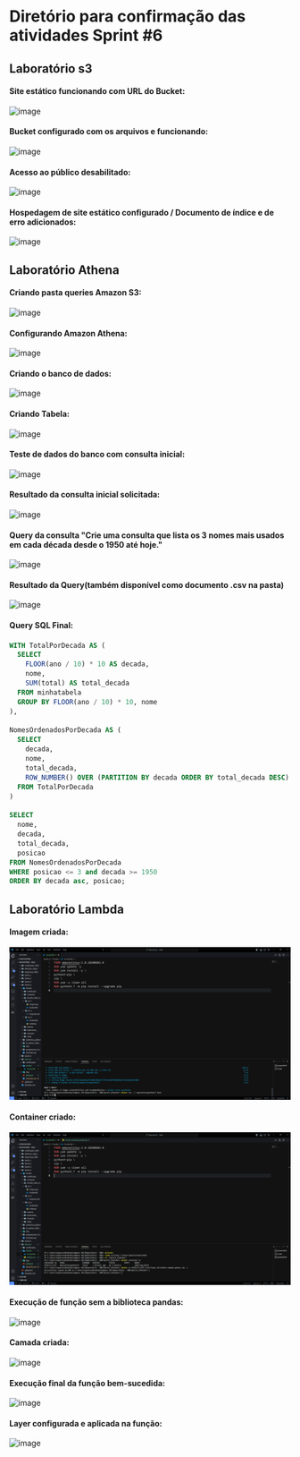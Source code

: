 Diretório para confirmação das atividades Sprint #6
===================================================

## Laboratório s3
#### Site estático funcionando com URL do Bucket:
![image](/Sprint_6/Laboratórios/lab-s3/Home%20Page%20do%20meu%20WebSite%20-%20Opera%2004_10_2023%2015_49_28.png)

#### Bucket configurado com os arquivos e funcionando:
![image](/Sprint_6/Laboratórios/lab-s3/Home%20Page%20do%20meu%20WebSite%20-%20Opera%2004_10_2023%2015_49_43.png)

#### Acesso ao público desabilitado:
![image](/Sprint_6/Laboratórios/lab-s3/Home%20Page%20do%20meu%20WebSite%20-%20Opera%2004_10_2023%2015_49_57.png)

#### Hospedagem de site estático configurado / Documento de índice e de erro adicionados:
![image](/Sprint_6/Laboratórios/lab-s3/Home%20Page%20do%20meu%20WebSite%20-%20Opera%2004_10_2023%2015_50_14.png)

## Laboratório Athena

#### Criando pasta **queries** Amazon S3:
![image](/Sprint_6/Laboratórios/lab-athena/Home%20Page%20do%20meu%20WebSite%20-%20Opera%2004_10_2023%2015_58_21.png)

#### Configurando Amazon Athena:
![image](/Sprint_6/Laboratórios/lab-athena/Home%20Page%20do%20meu%20WebSite%20-%20Opera%2004_10_2023%2016_03_17.png)

#### Criando o banco de dados:
![image](/Sprint_6/Laboratórios/lab-athena/Home%20Page%20do%20meu%20WebSite%20-%20Opera%2004_10_2023%2016_04_27.png)

#### Criando Tabela:
![image](/Sprint_6/Laboratórios/lab-athena/Query%20editor%20_%20Athena%20_%20us-east-1%20-%20Opera%2004_10_2023%2016_38_47.png)

#### Teste de dados do banco com consulta inicial:
![image](/Sprint_6/Laboratórios/lab-athena/Query%20editor%20_%20Athena%20_%20us-east-1%20-%20Opera%2004_10_2023%2016_39_27.png)

#### Resultado da consulta inicial solicitada:
![image](/Sprint_6/Laboratórios/lab-athena/Query%20editor%20_%20Athena%20_%20us-east-1%20-%20Opera%2004_10_2023%2016_40_02.png)

#### Query da consulta "Crie uma consulta que lista os 3 nomes mais usados em cada década desde o 1950 até hoje."
![image](/Sprint_6/Laboratórios/lab-athena/_Query%20editor%20_%20Athena%20_%20us-east-1%20-%20Opera%2006_10_2023%2015_47_26.png)

#### Resultado da Query(também disponível como documento .csv na pasta)
![image](/Sprint_6/Laboratórios/lab-athena/_Query%20editor%20_%20Athena%20_%20us-east-1%20-%20Opera%2006_10_2023%2015_47_54.png)

#### Query SQL Final:

```sql
WITH TotalPorDecada AS (
  SELECT
    FLOOR(ano / 10) * 10 AS decada,
    nome,
    SUM(total) AS total_decada
  FROM minhatabela
  GROUP BY FLOOR(ano / 10) * 10, nome
),

NomesOrdenadosPorDecada AS (
  SELECT
    decada,
    nome,
    total_decada,
    ROW_NUMBER() OVER (PARTITION BY decada ORDER BY total_decada DESC) AS posicao
  FROM TotalPorDecada
)

SELECT
  nome,
  decada,
  total_decada,
  posicao
FROM NomesOrdenadosPorDecada
WHERE posicao <= 3 and decada >= 1950
ORDER BY decada asc, posicao;
```


## Laboratório Lambda

#### Imagem criada:
![image](/Sprint_6/Laboratórios/lab-lambda/Dockerfile%20-%20Repositório%20-%20D&A%20-%20Visual%20Studio%20Code%2005_10_2023%2014_58_24.png)

#### Container criado:
![image](/Sprint_6/Laboratórios/lab-lambda/Dockerfile%20-%20Repositório%20-%20D&A%20-%20Visual%20Studio%20Code%2005_10_2023%2015_05_36.png)

#### Execução de função sem a biblioteca pandas:
![image](/Sprint_6/Laboratórios/lab-lambda/funcao-lambda%20-%20Lambda%20-%20Opera%2005_10_2023%2014_13_57.png)

#### Camada criada:
![image](/Sprint_6/Laboratórios/lab-lambda/Lambda%20_%20us-east-1%20-%20Opera%2005_10_2023%2015_11_36.png)

#### Execução final da função bem-sucedida:
![image](/Sprint_6/Laboratórios/lab-lambda/Lambda%20_%20us-east-1%20-%20Opera%2005_10_2023%2015_15_56.png)

#### Layer configurada e aplicada na função:
![image](/Sprint_6/Laboratórios/lab-lambda/Lambda%20_%20us-east-1%20-%20Opera%2005_10_2023%2015_12_46.png)
